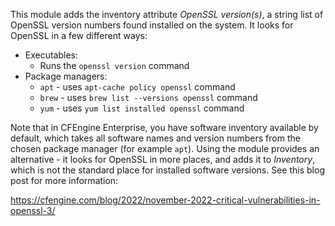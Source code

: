 This module adds the inventory attribute _OpenSSL version(s)_, a string list of OpenSSL version numbers found installed on the system.
It looks for OpenSSL in a few different ways:

* Executables:
  * Runs the `openssl version` command
* Package managers:
  * `apt` - uses `apt-cache policy openssl` command
  * `brew` - uses `brew list --versions openssl` command
  * `yum` - uses `yum list installed openssl` command

Note that in CFEngine Enterprise, you have software inventory available by default, which takes all software names and version numbers from the chosen package manager (for example `apt`).
Using the module provides an alternative - it looks for OpenSSL in more places, and adds it to _Inventory_, which is not the standard place for installed software versions.
See this blog post for more information:

https://cfengine.com/blog/2022/november-2022-critical-vulnerabilities-in-openssl-3/
